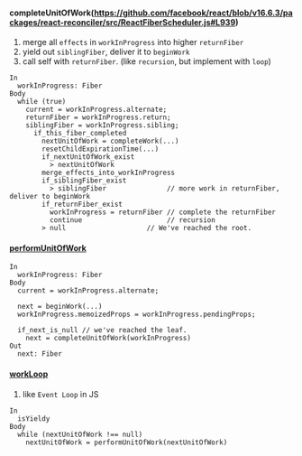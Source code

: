 #### completeUnitOfWork(https://github.com/facebook/react/blob/v16.6.3/packages/react-reconciler/src/ReactFiberScheduler.js#L939)
1. merge all `effects` in `workInProgress` into higher `returnFiber`
2. yield out `siblingFiber`, deliver it to `beginWork`
3. call self with `returnFiber`. (like `recursion`, but implement with `loop`)
```
In
  workInProgress: Fiber
Body
  while (true)
    current = workInProgress.alternate;
    returnFiber = workInProgress.return;
    siblingFiber = workInProgress.sibling;
      if_this_fiber_completed
        nextUnitOfWork = completeWork(...)
        resetChildExpirationTime(...)
        if_nextUnitOfWork_exist
          > nextUnitOfWork
        merge_effects_into_workInProgress
        if_siblingFiber_exist
          > siblingFiber               // more work in returnFiber, deliver to beginWork
        if_returnFiber_exist
          workInProgress = returnFiber // complete the returnFiber
          continue                     // recursion
        > null                    // We've reached the root.
```

#### [performUnitOfWork](https://github.com/facebook/react/blob/v16.6.3/packages/react-reconciler/src/ReactFiberScheduler.js#L1125)
```
In
  workInProgress: Fiber
Body
  current = workInProgress.alternate;

  next = beginWork(...)
  workInProgress.memoizedProps = workInProgress.pendingProps;

  if_next_is_null // we've reached the leaf.
    next = completeUnitOfWork(workInProgress)
Out
  next: Fiber
```

#### [workLoop](https://github.com/facebook/react/blob/v16.6.3/packages/react-reconciler/src/ReactFiberScheduler.js#L1125)
1. like `Event Loop` in JS
```
In
  isYieldy
Body
  while (nextUnitOfWork !== null)
    nextUnitOfWork = performUnitOfWork(nextUnitOfWork)
```